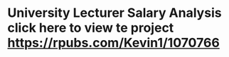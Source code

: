 # University Lecturer Salary Analysis click here to view te project https://rpubs.com/Kevin1/1070766
 
